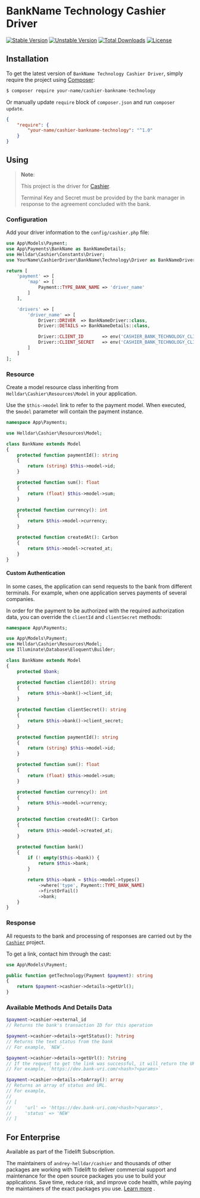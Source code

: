 # BankName Technology Cashier Driver

[![Stable Version][badge_stable]][link_packagist]
[![Unstable Version][badge_unstable]][link_packagist]
[![Total Downloads][badge_downloads]][link_packagist]
[![License][badge_license]][link_license]


## Installation

To get the latest version of `BankName Technology Cashier Driver`, simply require the project using [Composer](https://getcomposer.org):

```bash
$ composer require your-name/cashier-bankname-technology
```

Or manually update `require` block of `composer.json` and run `composer update`.

```json
{
    "require": {
        "your-name/cashier-bankname-technology": "^1.0"
    }
}
```

## Using

> **Note**:
>
> This project is the driver for [Cashier](https://github.com/your-name/cashier).
>
> Terminal Key and Secret must be provided by the bank manager in response to the agreement concluded with the bank.


### Configuration

Add your driver information to the `config/cashier.php` file:

```php
use App\Models\Payment;
use App\Payments\BankName as BankNameDetails;
use Helldar\Cashier\Constants\Driver;
use YourName\CashierDriver\BankName\Technology\Driver as BankNameDriver;

return [
    'payment' => [
        'map' => [
            Payment::TYPE_BANK_NAME => 'driver_name'
        ]
    ],

    'drivers' => [
        'driver_name' => [
            Driver::DRIVER  => BankNameDriver::class,
            Driver::DETAILS => BankNameDetails::class,

            Driver::CLIENT_ID       => env('CASHIER_BANK_TECHNOLOGY_CLIENT_ID'),
            Driver::CLIENT_SECRET   => env('CASHIER_BANK_TECHNOLOGY_CLIENT_SECRET'),
        ]
    ]
];
```

### Resource

Create a model resource class inheriting from `Helldar\Cashier\Resources\Model` in your application.

Use the `$this->model` link to refer to the payment model. When executed, the `$model` parameter will contain the payment instance.

```php
namespace App\Payments;

use Helldar\Cashier\Resources\Model;

class BankName extends Model
{
    protected function paymentId(): string
    {
        return (string) $this->model->id;
    }

    protected function sum(): float
    {
        return (float) $this->model->sum;
    }

    protected function currency(): int
    {
        return $this->model->currency;
    }

    protected function createdAt(): Carbon
    {
        return $this->model->created_at;
    }
}
```

#### Custom Authentication

In some cases, the application can send requests to the bank from different terminals. For example, when one application serves payments of several companies.

In order for the payment to be authorized with the required authorization data, you can override the `clientId` and `clientSecret` methods:

```php
namespace App\Payments;

use App\Models\Payment;
use Helldar\Cashier\Resources\Model;
use Illuminate\Database\Eloquent\Builder;

class BankName extends Model
{
    protected $bank;

    protected function clientId(): string
    {
        return $this->bank()->client_id;
    }

    protected function clientSecret(): string
    {
        return $this->bank()->client_secret;
    }

    protected function paymentId(): string
    {
        return (string) $this->model->id;
    }

    protected function sum(): float
    {
        return (float) $this->model->sum;
    }

    protected function currency(): int
    {
        return $this->model->currency;
    }

    protected function createdAt(): Carbon
    {
        return $this->model->created_at;
    }

    protected function bank()
    {
        if (! empty($this->bank)) {
            return $this->bank;
        }

        return $this->bank = $this->model->types()
            ->where('type', Payment::TYPE_BANK_NAME)
            ->firstOrFail()
            ->bank;
    }
}
```

### Response

All requests to the bank and processing of responses are carried out by the [`Cashier`](https://github.com/your-name/cashier) project.

To get a link, contact him through the cast:

```php
use App\Models\Payment;

public function getTechnology(Payment $payment): string
{
    return $payment->cashier->details->getUrl();
}
```

### Available Methods And Details Data

```php
$payment->cashier->external_id
// Returns the bank's transaction ID for this operation

$payment->cashier->details->getStatus(): ?string
// Returns the text status from the bank
// For example, `NEW`.

$payment->cashier->details->getUrl(): ?string
// If the request to get the link was successful, it will return the URL
// For example, `https://dev.bank-uri.com/<hash>?<params>`

$payment->cashier->details->toArray(): array
// Returns an array of status and URL.
// For example,
//
// [
//     'url' => 'https://dev.bank-uri.com/<hash>?<params>',
//     'status' => 'NEW'
// ]
```

## For Enterprise

Available as part of the Tidelift Subscription.

The maintainers of `andrey-helldar/cashier` and thousands of other packages are working with Tidelift to deliver commercial support and maintenance for the open source packages you
use to build your applications. Save time, reduce risk, and improve code health, while paying the maintainers of the exact packages you
use. [Learn more](https://tidelift.com/subscription/pkg/packagist-andrey-helldar-cashier?utm_source=packagist-andrey-helldar-cashier&utm_medium=referral&utm_campaign=enterprise&utm_term=repo)
.

[badge_downloads]:      https://img.shields.io/packagist/dt/andrey-helldar/cashier.svg?style=flat-square

[badge_license]:        https://img.shields.io/packagist/l/andrey-helldar/cashier.svg?style=flat-square

[badge_stable]:         https://img.shields.io/github/v/release/andrey-helldar/cashier?label=stable&style=flat-square

[badge_unstable]:       https://img.shields.io/badge/unstable-dev--main-orange?style=flat-square

[link_license]:         LICENSE

[link_packagist]:       https://packagist.org/packages/andrey-helldar/cashier
